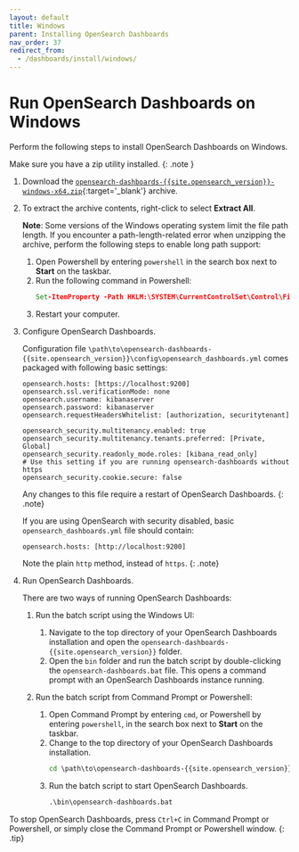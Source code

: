 ```yaml
---
layout: default
title: Windows
parent: Installing OpenSearch Dashboards
nav_order: 37
redirect_from: 
  - /dashboards/install/windows/
---
```


# Run OpenSearch Dashboards on Windows

Perform the following steps to install OpenSearch Dashboards on Windows.

Make sure you have a zip utility installed.
{: .note }

1. Download the [`opensearch-dashboards-{{site.opensearch_version}}-windows-x64.zip`](https://artifacts.opensearch.org/releases/bundle/opensearch-dashboards/{{site.opensearch_version}}/opensearch-dashboards-{{site.opensearch_version}}-windows-x64.zip){:target='\_blank'} archive.

1. To extract the archive contents, right-click to select **Extract All**.
   
   **Note**: Some versions of the Windows operating system limit the file path length. If you encounter a path-length-related error when unzipping the archive, perform the following steps to enable long path support:

   1. Open Powershell by entering `powershell` in the search box next to **Start** on the taskbar. 
   1. Run the following command in Powershell:
      ```bat
      Set-ItemProperty -Path HKLM:\SYSTEM\CurrentControlSet\Control\FileSystem LongPathsEnabled -Type DWORD -Value 1 -Force
      ```
   1. Restart your computer.

1. Configure OpenSearch Dashboards.
  
    Configuration file `\path\to\opensearch-dashboards-{{site.opensearch_version}}\config\opensearch_dashboards.yml` comes packaged with following basic settings:
    
    ```
    opensearch.hosts: [https://localhost:9200]
    opensearch.ssl.verificationMode: none
    opensearch.username: kibanaserver
    opensearch.password: kibanaserver
    opensearch.requestHeadersWhitelist: [authorization, securitytenant]
    
    opensearch_security.multitenancy.enabled: true
    opensearch_security.multitenancy.tenants.preferred: [Private, Global]
    opensearch_security.readonly_mode.roles: [kibana_read_only]
    # Use this setting if you are running opensearch-dashboards without https
    opensearch_security.cookie.secure: false
    ```
    
    Any changes to this file require a restart of OpenSearch Dashboards.
    {: .note}

    If you are using OpenSearch with security disabled, basic `opensearch_dashboards.yml` file should contain:

    ```
    opensearch.hosts: [http://localhost:9200]
    ```

    Note the plain `http` method, instead of `https`.
    {: .note}
  
1. Run OpenSearch Dashboards.

   There are two ways of running OpenSearch Dashboards:

   1. Run the batch script using the Windows UI:

      1. Navigate to the top directory of your OpenSearch Dashboards installation and open the `opensearch-dashboards-{{site.opensearch_version}}` folder.
      1. Open the `bin` folder and run the batch script by double-clicking the `opensearch-dashboards.bat` file. This opens a command prompt with an OpenSearch Dashboards instance running.

   1. Run the batch script from Command Prompt or Powershell:

      1. Open Command Prompt by entering `cmd`, or Powershell by entering `powershell`, in the search box next to **Start** on the taskbar. 
      1. Change to the top directory of your OpenSearch Dashboards installation.
         ```bat
         cd \path\to\opensearch-dashboards-{{site.opensearch_version}}
         ```
      1. Run the batch script to start OpenSearch Dashboards.
         ```bat
         .\bin\opensearch-dashboards.bat
         ```

To stop OpenSearch Dashboards, press `Ctrl+C` in Command Prompt or Powershell, or simply close the Command Prompt or Powershell window.
{: .tip} 